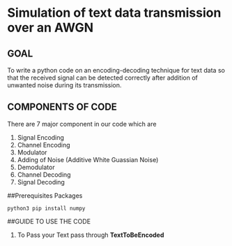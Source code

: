 # Simulation of text data transmission over an AWGN
## GOAL
To write a python code on an encoding-decoding technique for text data so that the received signal can be detected correctly after addition of unwanted noise during its transmission.
## COMPONENTS OF CODE
There are 7 major component in our code which are
1. Signal Encoding 
2. Channel Encoding
3. Modulator
4. Adding of Noise (Additive White Guassian Noise)
5. Demodulator
6. Channel Decoding
7. Signal Decoding

##Prerequisites Packages

```
python3 pip install numpy
```
##GUIDE TO USE THE CODE
1. To Pass your Text pass through **TextToBeEncoded** 
